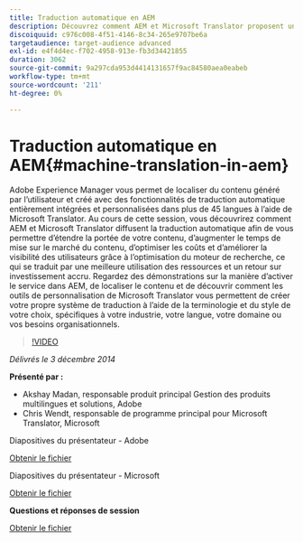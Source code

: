 ```yaml
---
title: Traduction automatique en AEM
description: Découvrez comment AEM et Microsoft Translator proposent une traduction automatique pour vous permettre d’étendre la portée de votre contenu, d’augmenter le temps de mise sur le marché du contenu, d’optimiser les coûts et d’améliorer la visibilité des utilisateurs grâce à l’optimisation du moteur de recherche, ce qui se traduit par une meilleure utilisation des ressources et un retour sur investissement accru.
discoiquuid: c976c008-4f51-4146-8c34-265e9707be6a
targetaudience: target-audience advanced
exl-id: e4f4d4ec-f702-4958-913e-fb3d34421855
duration: 3062
source-git-commit: 9a297cda953d4414131657f9ac84580aea0eabeb
workflow-type: tm+mt
source-wordcount: '211'
ht-degree: 0%

---
```


# Traduction automatique en AEM{#machine-translation-in-aem}

Adobe Experience Manager vous permet de localiser du contenu généré par l’utilisateur et créé avec des fonctionnalités de traduction automatique entièrement intégrées et personnalisées dans plus de 45 langues à l’aide de Microsoft Translator. Au cours de cette session, vous découvrirez comment AEM et Microsoft Translator diffusent la traduction automatique afin de vous permettre d’étendre la portée de votre contenu, d’augmenter le temps de mise sur le marché du contenu, d’optimiser les coûts et d’améliorer la visibilité des utilisateurs grâce à l’optimisation du moteur de recherche, ce qui se traduit par une meilleure utilisation des ressources et un retour sur investissement accru. Regardez des démonstrations sur la manière d’activer le service dans AEM, de localiser le contenu et de découvrir comment les outils de personnalisation de Microsoft Translator vous permettent de créer votre propre système de traduction à l’aide de la terminologie et du style de votre choix, spécifiques à votre industrie, votre langue, votre domaine ou vos besoins organisationnels.

>[!VIDEO](https://video.tv.adobe.com/v/19383/?quality=9)

*Délivrés le 3 décembre 2014*

**Présenté par :**

* Akshay Madan, responsable produit principal Gestion des produits multilingues et solutions, Adobe
* Chris Wendt, responsable de programme principal pour Microsoft Translator, Microsoft

Diapositives du présentateur - Adobe

[Obtenir le fichier](assets/aem-gems-machine-translation-12-03-14.pdf)

Diapositives du présentateur - Microsoft

[Obtenir le fichier](assets/adobe-microsoft-gems-12-03-14.pdf)

**Questions et réponses de session**

[Obtenir le fichier](assets/q-a-machine-translation-12-3-14.pdf)
<!--
[Get back to the Overview](https://helpx.adobe.com/experience-manager/kt/eseminars/gems/aem-index.html)
-->

